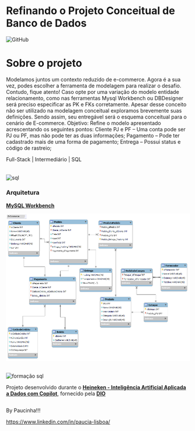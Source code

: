 #  Refinando o Projeto Conceitual de Banco de Dados

![GitHub](https://img.shields.io/github/license/Paucinha/api-ecommerce-dio?style=flat-square)

# Sobre o projeto

Modelamos juntos um contexto reduzido de e-commerce. Agora é a sua vez, podes escolher a ferramenta de modelagem para realizar o desafio. Contudo, fique atento! Caso opte por uma variação do modelo entidade relacionamento, como nas ferramentas Mysql Workbench ou DBDesigner será preciso especificar as PK e FKs corretamente. Apesar desse conceito não ser utilizado na modelagem conceitual exploramos brevemente suas definições. Sendo assim, seu entregável será o esquema conceitual para o cenário de E-commerce.
Objetivo:
Refine o modelo apresentado acrescentando os seguintes pontos:
Cliente PJ e PF – Uma conta pode ser PJ ou PF, mas não pode ter as duas informações;
Pagamento – Pode ter cadastrado mais de uma forma de pagamento;
Entrega – Possui status e código de rastreio;

Full-Stack | Intermediário | SQL

<div style="display: inline_block"><br>
  <img align="center" alt="sql" height="30" width="40" src="https://cdn.jsdelivr.net/gh/devicons/devicon@latest/icons/mysql/mysql-original.svg"/>
</div>

### Arquitetura

[**MySQL Workbench**](https://mysql.com/products/workbench/)

![Arquitetura 1](https://github.com/Paucinha/assets/blob/master/Projeto_E-COMMERCE.png)

##

![formação sql](https://github.com/Paucinha/assets/blob/master/images.jpeg)

Projeto desenvolvido durante o [**Heineken - Inteligência Artificial Aplicada a Dados com Copilot**](https://www.dio.me/bootcamp/coding-the-future-heineken-ia-para-analise-de-dados), fornecido pela [**DIO**](https://www.dio.me/)

##

By Paucinha!!!

https://www.linkedin.com/in/paucia-lisboa/
